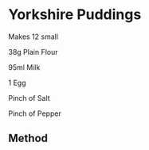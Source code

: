 # Yorkshire Puddings

Makes 12 small


38g Plain Flour

95ml Milk

1 Egg

Pinch of Salt

Pinch of Pepper


## Method

